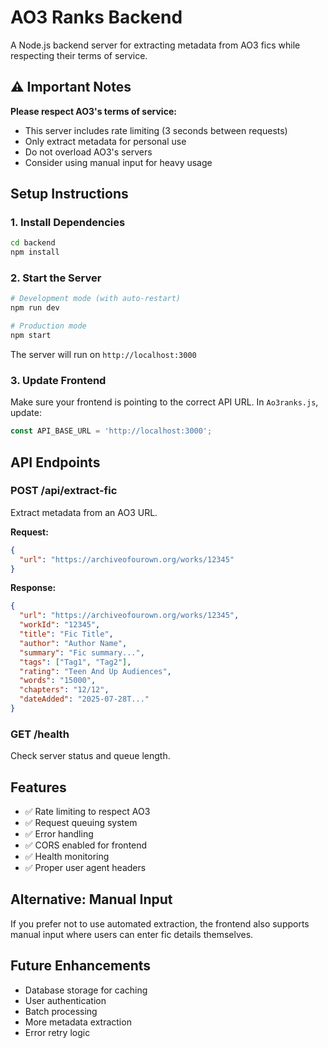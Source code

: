 # AO3 Ranks Backend

A Node.js backend server for extracting metadata from AO3 fics while respecting their terms of service.

## ⚠️ Important Notes

**Please respect AO3's terms of service:**
- This server includes rate limiting (3 seconds between requests)
- Only extract metadata for personal use
- Do not overload AO3's servers
- Consider using manual input for heavy usage

## Setup Instructions

### 1. Install Dependencies
```bash
cd backend
npm install
```

### 2. Start the Server
```bash
# Development mode (with auto-restart)
npm run dev

# Production mode
npm start
```

The server will run on `http://localhost:3000`

### 3. Update Frontend
Make sure your frontend is pointing to the correct API URL. In `Ao3ranks.js`, update:
```javascript
const API_BASE_URL = 'http://localhost:3000';
```

## API Endpoints

### POST /api/extract-fic
Extract metadata from an AO3 URL.

**Request:**
```json
{
  "url": "https://archiveofourown.org/works/12345"
}
```

**Response:**
```json
{
  "url": "https://archiveofourown.org/works/12345",
  "workId": "12345",
  "title": "Fic Title",
  "author": "Author Name",
  "summary": "Fic summary...",
  "tags": ["Tag1", "Tag2"],
  "rating": "Teen And Up Audiences",
  "words": "15000",
  "chapters": "12/12",
  "dateAdded": "2025-07-28T..."
}
```

### GET /health
Check server status and queue length.

## Features

- ✅ Rate limiting to respect AO3
- ✅ Request queuing system
- ✅ Error handling
- ✅ CORS enabled for frontend
- ✅ Health monitoring
- ✅ Proper user agent headers

## Alternative: Manual Input

If you prefer not to use automated extraction, the frontend also supports manual input where users can enter fic details themselves.

## Future Enhancements

- Database storage for caching
- User authentication
- Batch processing
- More metadata extraction
- Error retry logic

